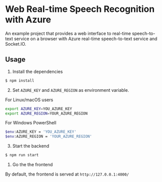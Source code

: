 # Web Real-time Speech Recognition with Azure

An example project that provides a web interface to real-time speech-to-text service on a browser with Azure real-time speech-to-text service and Socket.IO.

## Usage

1. Install the dependencies

```bash
$ npm install
```

2. Set `AZURE_KEY` and `AZURE_REGION` as environment variable.

For Linux/macOS users
```bash
export AZURE_KEY=YOU_AZURE_KEY
export AZURE_REGION=YOUR_AZURE_REGION
```

For Windows PowerShell
```bash
$env:AZURE_KEY = 'YOU_AZURE_KEY'
$env:AZURE_REGION = 'YOUR_AZURE_REGION'
```

3. Start the backend

```bash
$ npm run start
```

1. Go the the frontend

By default, the frontend is served at `http://127.0.0.1:4000/`